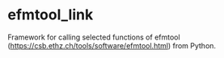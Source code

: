 # efmtool_link
Framework for calling selected functions of efmtool (https://csb.ethz.ch/tools/software/efmtool.html) from Python.
